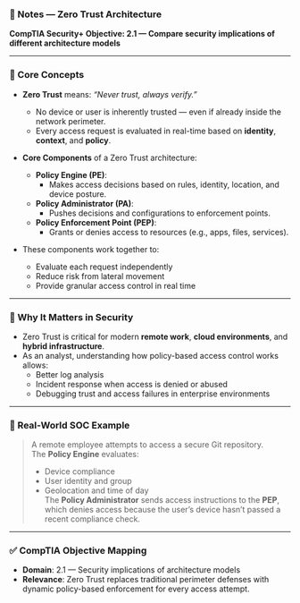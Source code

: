 ### 📘 Notes — Zero Trust Architecture  
**CompTIA Security+ Objective: 2.1 — Compare security implications of different architecture models**

---

### 🧠 Core Concepts

- **Zero Trust** means: *“Never trust, always verify.”*
  - No device or user is inherently trusted — even if already inside the network perimeter.
  - Every access request is evaluated in real-time based on **identity**, **context**, and **policy**.

- **Core Components** of a Zero Trust architecture:
  - **Policy Engine (PE)**:  
    - Makes access decisions based on rules, identity, location, and device posture.
  - **Policy Administrator (PA)**:  
    - Pushes decisions and configurations to enforcement points.
  - **Policy Enforcement Point (PEP)**:  
    - Grants or denies access to resources (e.g., apps, files, services).

- These components work together to:
  - Evaluate each request independently
  - Reduce risk from lateral movement
  - Provide granular access control in real time

---

### 🔐 Why It Matters in Security

- Zero Trust is critical for modern **remote work**, **cloud environments**, and **hybrid infrastructure**.
- As an analyst, understanding how policy-based access control works allows:
  - Better log analysis
  - Incident response when access is denied or abused
  - Debugging trust and access failures in enterprise environments

---

### 💼 Real-World SOC Example

> A remote employee attempts to access a secure Git repository.  
> The **Policy Engine** evaluates:
> - Device compliance  
> - User identity and group  
> - Geolocation and time of day  
> The **Policy Administrator** sends access instructions to the **PEP**, which denies access because the user’s device hasn’t passed a recent compliance check.

---

### ✅ CompTIA Objective Mapping

- **Domain**: 2.1 — Security implications of architecture models  
- **Relevance**: Zero Trust replaces traditional perimeter defenses with dynamic policy-based enforcement for every access attempt.
